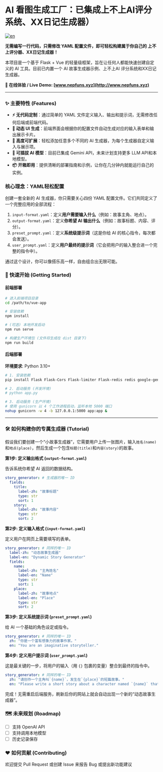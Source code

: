 #  AI 看图生成工厂：已集成上不上AI评分系统、XX日记生成器）

[![en](https://img.shields.io/badge/language-English-blue.svg)](./README.en.md)

**无需编写一行代码，只需修改 YAML 配置文件，即可轻松构建属于你自己的 上不上评分器、XX日记生成器！**

本项目是一个基于 Flask + Vue 的轻量级框架，旨在让任何人都能快速创建自定义的 AI 工具。目前已内置一个 AI 故事生成器示例、上不上AI 评分系统和XX日记生成器。

**🚀 在线体验 / Live Demo: [www.nepfuns.xyz](http://www.nepfuns.xyz)**

---

### ✨ 主要特性 (Features)

* **⚡️ 无代码定制**：通过简单的 YAML 文件定义输入、输出和提示词，无需修改任何后端或前端代码。
* **🎨 动态 UI 生成**：前端界面会根据你的配置文件自动生成对应的输入表单和输出展示卡片。
* **🔧 高度可扩展**：轻松添加任意多个不同的 AI 生成器，为每个生成器自定义输入与展示项。
* **🔌 可插拔 AI 模型**：目前已集成 Gemini API，未来计划支持更多 LLM API和本地模型。
* **📦 开箱即用**：提供清晰的部署指南和示例，让你在几分钟内就能运行自己的实例。

### 核心理念：YAML轻松配置

创建一套全新的 AI 生成器，你只需要关心四份 YAML 配置文件。它们共同定义了一个完整应用的全部流程：

1.  `input-format.yaml`：定义**用户需要输入什么**（例如：故事主角、地点）。
2.  `output-format.yaml`：定义**你希望 AI 输出什么**（例如：故事标题、内容、评分）。
3.  `preset_prompt.yaml`：定义**系统级提示词**（这是你给 AI 的核心指令，每次都会发送）。
4.  `user_prompt.yaml`：定义**用户最终的提示词**（它会把用户的输入整合进一个完整的指令中）。

通过这个设计，你可以像搭乐高一样，自由组合出无限可能。

### 🚀 快速开始 (Getting Started)

#### 前端部署

```bash
# 进入前端项目目录
cd /path/to/vue-app

# 安装依赖
npm install

# (可选) 本地开发启动
npm run serve

# 构建生产环境包 (文件将生成在 dist 目录下)
npm run build
```

#### 后端部署

**环境要求**: Python 3.10+

```bash
# 1. 安装依赖
pip install Flask Flask-Cors Flask-limiter Flask-redis redis google-genai requests Pillow python-dotenv pyyaml gunicorn

# 2. 启动服务 (开发环境)
# python app.py

# 3. 启动服务 (生产环境)
# 使用 gunicorn 以 4 个工作进程启动，监听本地 5000 端口
nohup gunicorn -w 4 -b 127.0.0.1:5000 app:app &
```

---

### 🛠️ 如何构建你的专属生成器 (Tutorial)

假设我们要创建一个“小故事生成器”，它需要用户上传一张图片，输入`姓名(name)`和`地点(place)`，然后生成一个包含`标题(title)`和`内容(story)`的故事。

**第1步: 定义输出格式 (`output-format.yaml`)**

告诉系统你希望 AI 返回的数据结构。

```yaml
story_generator: # 生成器的唯一 ID
  fields:
    title:
      label-zh: "故事标题"
      type: str
      sort: 1
    story:
      label-zh: "故事内容"
      type: str
      sort: 2
```

**第2步: 定义输入格式 (`input-format.yaml`)**

定义用户在网页上需要填写的表单。

```yaml
story_generator: # 同样的唯一 ID
  label-zh: "动态故事生成器"
  label-en: "Dynamic Story Generator"
  fields:
    name:
      label-zh: "主角姓名"
      label-en: "Name"
      type: str
      sort: 1
    place:
      label-zh: "故事地点"
      label-en: "Place"
      type: str
      sort: 2
```

**第3步: 定义系统提示词 (`preset_prompt.yaml`)**

给 AI 一个基础的角色设定或指令。

```yaml
story_generator: # 同样的唯一 ID
  zh: "你是一个富有想象力的故事作家。"
  en: "You are an imaginative storyteller."
```

**第4步: 定义用户提示词 (`user_prompt.yaml`)**

这是最关键的一步，将用户的输入（用 `{}` 包裹的变量）整合到最终的指令中。

```yaml
story_generator: # 同样的唯一 ID
  zh: "请创作一个主角叫`{name}`，发生在`{place}`的短篇故事。"
  en: "Please write a short story about a character named `{name}` that takes place in `{place}`."
```

完成！无需重启后端服务，刷新后你的网站上就会自动出现一个新的“动态故事生成器”。

### 🗺️ 未来规划 (Roadmap)

* [ ] 支持 OpenAI API
* [ ] 支持调用本地模型
* [ ] 历史记录保存

### ❤️ 如何贡献 (Contributing)

欢迎提交 Pull Request 或创建 Issue 来报告 Bug 或提出新功能建议